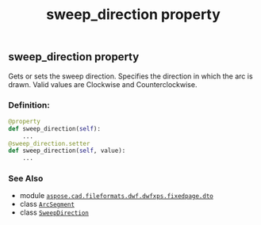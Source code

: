 ﻿---
title: sweep_direction property
second_title: Aspose.CAD for Python via .NET API References
description: 
type: docs
weight: 80
url: /python-net/aspose.cad.fileformats.dwf.dwfxps.fixedpage.dto/arcsegment/sweep_direction/
is_root: false
---

## sweep_direction property


Gets or sets the sweep direction.
Specifies the direction in which the arc is drawn.
Valid values are Clockwise and Counterclockwise.
### Definition:
```python
@property
def sweep_direction(self):
    ...
@sweep_direction.setter
def sweep_direction(self, value):
    ...
```

### See Also
* module [`aspose.cad.fileformats.dwf.dwfxps.fixedpage.dto`](../../)
* class [`ArcSegment`](/cad/python-net/aspose.cad.fileformats.dwf.dwfxps.fixedpage.dto/arcsegment)
* class [`SweepDirection`](/cad/python-net/aspose.cad.fileformats.dwf.dwfxps.fixedpage.dto/sweepdirection)

